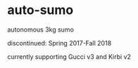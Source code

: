 # auto-sumo
autonomous 3kg sumo

discontinued: Spring 2017-Fall 2018

currently supporting Gucci v3 and Kirbi v2
